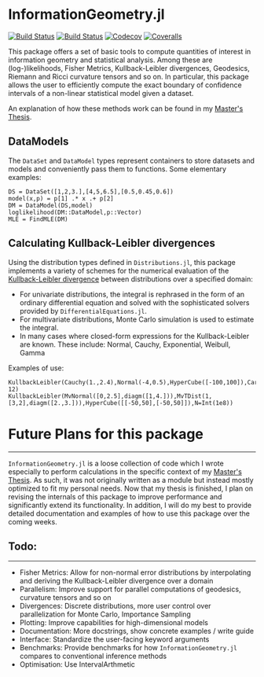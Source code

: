 # InformationGeometry.jl

[![Build Status](https://travis-ci.com/RafaelArutjunjan/InformationGeometry.jl.svg?branch=master)](https://travis-ci.com/RafaelArutjunjan/InformationGeometry.jl)
[![Build Status](https://ci.appveyor.com/api/projects/status/github/RafaelArutjunjan/InformationGeometry.jl?svg=true)](https://ci.appveyor.com/project/RafaelArutjunjan/InformationGeometry-jl)
[![Codecov](https://codecov.io/gh/RafaelArutjunjan/InformationGeometry.jl/branch/master/graph/badge.svg)](https://codecov.io/gh/RafaelArutjunjan/InformationGeometry.jl)
[![Coveralls](https://coveralls.io/repos/github/RafaelArutjunjan/InformationGeometry.jl/badge.svg?branch=master)](https://coveralls.io/github/RafaelArutjunjan/InformationGeometry.jl?branch=master)

This package offers a set of basic tools to compute quantities of interest in information geometry and statistical analysis.
Among these are (log-)likelihoods, Fisher Metrics, Kullback-Leibler divergences, Geodesics, Riemann and Ricci curvature tensors and so on.
In particular, this package allows the user to efficiently compute the exact boundary of confidence intervals of a non-linear statistical model given a dataset.

An explanation of how these methods work can be found in my [Master's Thesis](https://github.com/RafaelArutjunjan/Master-Thesis).


DataModels
----------
The `DataSet` and `DataModel` types represent containers to store datasets and models and conveniently pass them to functions.
Some elementary examples:
```
DS = DataSet([1,2,3.],[4,5,6.5],[0.5,0.45,0.6])
model(x,p) = p[1] .* x .+ p[2]
DM = DataModel(DS,model)
loglikelihood(DM::DataModel,p::Vector)
MLE = FindMLE(DM)
```



Calculating Kullback-Leibler divergences
----------------------------------------

Using the distribution types defined in `Distributions.jl`, this package implements a variety of schemes for the numerical evaluation of the [Kullback-Leibler divergence](https://en.wikipedia.org/wiki/Kullback–Leibler_divergence) between distributions over a specified domain:
* For univariate distributions, the integral is rephrased in the form of an ordinary differential equation and solved with the sophisticated solvers provided by `DifferentialEquations.jl`.
* For multivariate distributions, Monte Carlo simulation is used to estimate the integral.
* In many cases where closed-form expressions for the Kullback-Leibler are known. These include: Normal, Cauchy, Exponential, Weibull, Gamma

Examples of use:
```
KullbackLeibler(Cauchy(1.,2.4),Normal(-4,0.5),HyperCube([-100,100]),Carlo=false,tol=1e-12)
KullbackLeibler(MvNormal([0,2.5],diagm([1,4.])),MvTDist(1,[3,2],diagm([2.,3.])),HyperCube([[-50,50],[-50,50]]),N=Int(1e8))
```


# Future Plans for this package
-------------------------------
`InformationGeometry.jl` is a loose collection of code which I wrote especially to perform calculations in the specific context of my [Master's Thesis](https://github.com/RafaelArutjunjan/Master-Thesis). As such, it was not originally written as a module but instead mostly optimized to fit my personal needs. Now that my thesis is finished, I plan on revising the internals of this package to improve performance and significantly extend its functionality. In addition, I will do my best to provide detailed documentation and examples of how to use this package over the coming weeks.


## Todo:
--------
* Fisher Metrics: Allow for non-normal error distributions by interpolating and deriving the Kullback-Leibler divergence over a domain
* Parallelism: Improve support for parallel computations of geodesics, curvature tensors and so on
* Divergences: Discrete distributions, more user control over parallelization for Monte Carlo, Importance Sampling
* Plotting: Improve capabilities for high-dimensional models
* Documentation: More docstrings, show concrete examples / write guide
* Interface: Standardize the user-facing keyword arguments
* Benchmarks: Provide benchmarks for how `InformationGeometry.jl` compares to conventional inference methods
* Optimisation: Use IntervalArthmetic
